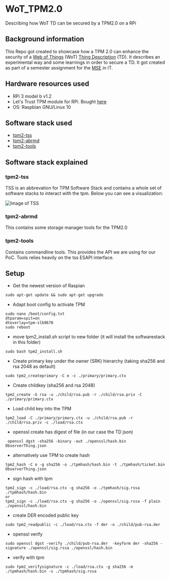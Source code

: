 # WoT_TPM2.0
Describing how WoT TD can be secured by a TPM2.0 on a RPi

## Background information
This Repo got created to showcase how a TPM 2.0 can enhance the security of a [Web of Things](https://www.w3.org/WoT/) (WoT) [Thing Description](https://www.w3.org/TR/wot-thing-description/) (TD). It describes an experimental way and some learnings in order to secure a TD. It got created as part of a semester assignment for the [MSE](https://www.msengineering.ch/) in IT.

## Hardware resources used
 - RPi 3 model b v1.2
 - Let's Trust TPM module for RPi. Bought [here](https://pi3g.com/letstrust-tpm/)
 - OS: Raspbian GNU/Linux 10

## Software stack used
- [tpm2-tss](https://github.com/tpm2-software/tpm2-tss)
- [tpm2-abrmd](https://github.com/tpm2-software/tpm2-abrmd)
- [tpm2-tools](https://github.com/tpm2-software/tpm2-tools)

## Software stack explained 

### tpm2-tss
TSS is an abbrevation for TPM Software Stack and contains a whole set of software stacks to interact with the tpm. Below you can see a visualization:

![Image of TSS]()

### tpm2-abrmd
This contains some storage manager tools for the TPM2.0

### tpm2-tools
Contains commandline tools. This provides the API we are using for our PoC. Tools relies heavily on the tss ESAPI interface.

## Setup
- Get the newest version of Raspian
```
sudo apt-get update && sudo apt-get upgrade
```

- Adapt boot config to activate TPM
```
sudo nano /boot/config.txt
dtparam=spit=on
dtoverlay=tpm-slb9670
sudo reboot
```
- move tpm2_install.sh script to new folder (it will install the softwarestack in this folder)

```
sudo bash tpm2_install.sh
```
- Create primary key under the owner (SRK) hierarchy (taking sha256 and rsa 2048 as default)
```
sudo tpm2_createprimary -C e -c ./primary/primary.ctx
```
- Create childkey (sha256 and rsa 2048)
```
tpm2_create -G rsa -u ./child/rsa.pub -r ./child/rsa.priv -C ./primary/primary.ctx
```
- Load child key into the TPM
```
tpm2_load -C ./primary/primary.ctx -u ./child/rsa.pub -r ./child/rsa.priv -c ./load/rsa.ctx
```
- openssl create has digest of file (in our case the TD json)
```
 openssl dgst -sha256 -binary -out ./openssl/hash.bin ObserverThing.json 
```
- alternatively use TPM to create hash
```
tpm2_hash -C o -g sha256 -o ./tpmhash/hash.bin -t ./tpmhash/ticket.bin ObserverThing.json
```

- sign hash with tpm
```
tpm2_sign -c ./load/rsa.ctx -g sha256 -o ./tpmhash/sig.rssa ./tpmhash/hash.bin
or 
tpm2_sign -c ./load/rsa.ctx -g sha256 -o ./openssl/sig.rssa -f plain ./openssl/hash.bin
```

- create DER encoded public key
```
sudo tpm2_readpublic -c ./load/rsa.ctx -f der -o ./child/pub-rsa.der
```

- openssl verify
```
sudo openssl dgst -verify ./child/pub-rsa.der  -keyform der -sha256 -signature ./openssl/sig.rssa ./openssl/hash.bin
```

- verify with tpm
```
sudo tpm2_verifysignature -c ./load/rsa.ctx -g sha256 -m ./tpmhash/hash.bin -s ./tpmhash/sig.rssa
```


